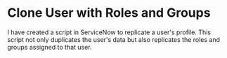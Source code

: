 # Clone User with Roles and Groups
I have created a script in ServiceNow to replicate a user's profile. This script not only duplicates the user's data but also replicates the roles and groups assigned to that user.
